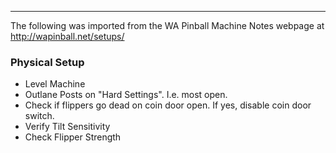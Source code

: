 ***
The following was imported from the WA Pinball Machine Notes webpage at http://wapinball.net/setups/
### Physical Setup
-   Level Machine
-   Outlane Posts on "Hard Settings". I.e. most open.
-   Check if flippers go dead on coin door open. If yes, disable coin door switch.
-   Verify Tilt Sensitivity
-   Check Flipper Strength
